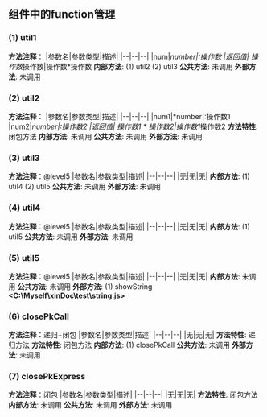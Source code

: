 ## 组件中的function管理
### (1) util1
**方法注释**：
|参数名|参数类型|描述|
|--|--|--|
|num|*number|:操作数
|返回值| 操作数*操作数|操作数*操作数
**内部方法**: 
 (1) util2
 (2) util3
**公共方法**: 未调用
**外部方法**: 未调用
### (2) util2
**方法注释**：
|参数名|参数类型|描述|
|--|--|--|
|num1|*number|:操作数1
|num2|*number|:操作数2
|返回值| 操作数1 * 操作数2|操作数1*操作数2
**方法特性**: 闭包方法
**内部方法**: 未调用
**公共方法**: 未调用
**外部方法**: 未调用
### (3) util3
**方法注释**：@level5
|参数名|参数类型|描述|
|--|--|--|
|无|无|无|
**内部方法**: 
 (1) util4
 (2) util5
**公共方法**: 未调用
**外部方法**: 未调用
### (4) util4
**方法注释**：@level5
|参数名|参数类型|描述|
|--|--|--|
|无|无|无|
**内部方法**: 
 (1) util5
**公共方法**: 未调用
**外部方法**: 未调用
### (5) util5
**方法注释**：@level5
|参数名|参数类型|描述|
|--|--|--|
|无|无|无|
**内部方法**: 未调用
**公共方法**: 未调用
**外部方法**: 
 (1) showString **<C:\Myself\xinDoc\test\string.js>**
### (6) closePkCall
**方法注释**：递归+闭包
|参数名|参数类型|描述|
|--|--|--|
|无|无|无|
**方法特性**: 递归方法
**方法特性**: 闭包方法
**内部方法**: 
 (1) closePkCall
**公共方法**: 未调用
**外部方法**: 未调用
### (7) closePkExpress
**方法注释**：闭包
|参数名|参数类型|描述|
|--|--|--|
|无|无|无|
**方法特性**: 闭包方法
**内部方法**: 未调用
**公共方法**: 未调用
**外部方法**: 未调用
